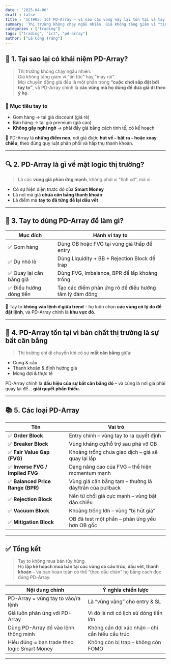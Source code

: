 ```yaml
---
date : '2025-04-06'
draft : false
title : 'ICT#05: ICT PD-Array – vì sao các vùng này lại tồn tại và tay to dùng chúng như thế nào?'
summary: 'Thị trường không chạy ngẫu nhiên. Giá không tăng giảm vì "tin tức" hay "may rủi". Mọi chuyển động giá đều là một phần trong “cuộc chơi sắp đặt bởi tay to”, và PD-Array chính là các vùng mà họ dùng để đưa giá đi theo ý họ.'
categories : ['trading']
tags: ["trading", "ict", "pd-array"]
author: ["Lê Công Tráng"]
---
```


## 🧠 1. **Tại sao lại có khái niệm PD-Array?**

> Thị trường không chạy ngẫu nhiên.  
> Giá không tăng giảm vì "tin tức" hay "may rủi".  
> Mọi chuyển động giá đều là một phần trong **“cuộc chơi sắp đặt bởi tay to”**, và PD-Array chính là **các vùng mà họ dùng để đưa giá đi theo ý họ**.

### 🧲 Mục tiêu tay to

- Gom hàng → tại giá discount (giá rẻ)
- Bán hàng → tại giá premium (giá cao)
- **Không gây nghi ngờ** → phải đẩy giá bằng cách tinh tế, có kế hoạch

📌 PD-Array là **những điểm neo**, nơi giá được **hút về – bật ra – hoặc xoay chiều**, theo đúng quy luật phân phối và hấp thụ thanh khoản.

---

## 🔍 2. **PD-Array là gì về mặt logic thị trường?**

> Là các **vùng giá phản ứng mạnh**, không phải vì "tình cờ", mà vì:

- Có sự hiện diện trước đó của **Smart Money**
- Là nơi mà giá **chưa cân bằng thanh khoản**
- Là điểm mà **tay to đã từng để lại dấu vết**

---

## 🎯 3. **Tay to dùng PD-Array để làm gì?**

| Mục đích | Hành vi tay to |
|----------|----------------|
| ✅ Gom hàng | Dùng OB hoặc FVG tại vùng giá thấp để entry |
| ✅ Dụ nhỏ lẻ | Dùng Liquidity + BB + Rejection Block để trap |
| ✅ Quay lại cân bằng giá | Dùng FVG, Imbalance, BPR để lấp khoảng trống |
| ✅ Điều hướng dòng tiền | Tạo các điểm phản ứng rõ để điều hướng tâm lý đám đông |

📌 Tay to **không vào lệnh ở giữa trend** – họ luôn chọn **các vùng có lý do để đặt lệnh**, và PD-Array chính là **khu vực đó**.

---

## 🧩 4. **PD-Array tồn tại vì bản chất thị trường là sự bất cân bằng**

> Thị trường chỉ di chuyển khi có sự **mất cân bằng** giữa:

- Cung & cầu  
- Thanh khoản & định hướng giá  
- Mong đợi & thực tế

PD-Array chính là **dấu hiệu của sự bất cân bằng đó** – và cũng là nơi giá phải quay lại để… **giải quyết phần thiếu.**

---

## 📚 5. **Các loại PD-Array**

| Tên | Vai trò |
|-----|---------|
| ✅ **Order Block** | Entry chính – vùng tay to ra quyết định |
| ✅ **Breaker Block** | Vùng kháng cự/hỗ trợ sau phá vỡ OB |
| ✅ **Fair Value Gap (FVG)** | Khoảng trống chưa giao dịch – giá sẽ quay lại lấp |
| ✅ **Inverse FVG / Implied FVG** | Dạng nâng cao của FVG – thể hiện momentum mạnh |
| ✅ **Balanced Price Range (BPR)** | Vùng giá cân bằng tạm – thường là đáy/trần của pullback |
| ✅ **Rejection Block** | Nến từ chối giá cực mạnh – vùng bật đảo chiều |
| ✅ **Vacuum Block** | Khoảng trống lớn – vùng “bị hút giá” |
| ✅ **Mitigation Block** | OB đã test một phần – phản ứng yếu hơn OB gốc |

---

## ✅ Tổng kết

> Tay to không mua bán tùy hứng.  
> Họ **lập kế hoạch mua bán tại các vùng có cấu trúc, dấu vết, thanh khoản** – và bạn hoàn toàn có thể “theo dấu chân” họ bằng cách đọc đúng PD-Array.

| Nội dung chính | Ý nghĩa chiến lược |
|----------------|--------------------|
| PD-Array = vùng tay to vào/ra lệnh | Là “vùng vàng” cho entry & SL |
| Giá luôn phản ứng với PD-Array | Vì đó là nơi có lịch sử dòng tiền lớn |
| Dùng PD-Array để vào lệnh thông minh | Không cần đợi xác nhận – chỉ cần hiểu cấu trúc |
| Hiểu đúng = bạn trade theo logic Smart Money | Không còn bị trap – không còn FOMO |

---
